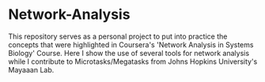 # Network-Analysis
This repository serves as a personal project to put into practice the concepts that were highlighted in Coursera's 'Network Analysis in Systems Biology' Course. Here I show the use of several tools for network analysis while I contribute to Microtasks/Megatasks from Johns Hopkins University's Mayaaan Lab. 
